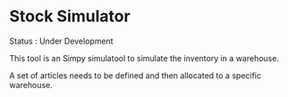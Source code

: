 # Stock Simulator

Status : Under Development

This tool is an Simpy simulatool to simulate the inventory in a warehouse.

A set of articles needs to be defined and then allocated to a specific warehouse.
